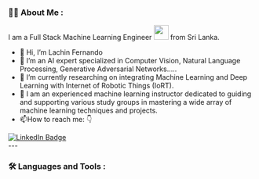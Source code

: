 ### :woman_technologist: About Me :
I am a Full Stack Machine Learning Engineer <img src="https://media.giphy.com/media/WUlplcMpOCEmTGBtBW/giphy.gif" width="30"> from Sri Lanka.

- 👋 Hi, I’m Lachin Fernando
- 👀 I’m an AI expert specialized in Computer Vision, Natural Language Processing, Generative Adversarial Networks.....
- 🌱 I’m currently researching on integrating Machine Learning and Deep Learning with Internet of Robotic Things (IoRT).
- 💞️ I am an experienced machine learning instructor dedicated to guiding and supporting various study groups in mastering a wide array of machine learning techniques and projects.
- :mailbox:How to reach me: :point_down:
<div id="badges">
  <a href="https://www.linkedin.com/in/lachin-fernando/">
    <img src="https://img.shields.io/badge/LinkedIn-blue?style=for-the-badge&logo=linkedin&logoColor=white" alt="LinkedIn Badge"/>
  </a>
</div>
---

### :hammer_and_wrench: Languages and Tools :

<!---
LNF970203/LNF970203 is a ✨ special ✨ repository because its `README.md` (this file) appears on your GitHub profile.
You can click the Preview link to take a look at your changes.
--->
